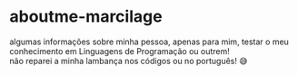 # aboutme-marcilage
algumas informações sobre minha pessoa, apenas para mim, testar o meu conhecimento em Linguagens de Programação ou outrem!<br>
não reparei a minha lambança nos códigos ou no português! 😅

